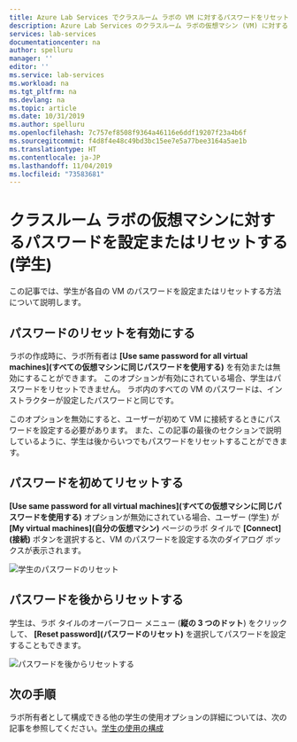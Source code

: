 ```yaml
---
title: Azure Lab Services でクラスルーム ラボの VM に対するパスワードをリセットする | Microsoft Docs
description: Azure Lab Services のクラスルーム ラボの仮想マシン (VM) に対するパスワードをリセットする方法について説明します。
services: lab-services
documentationcenter: na
author: spelluru
manager: ''
editor: ''
ms.service: lab-services
ms.workload: na
ms.tgt_pltfrm: na
ms.devlang: na
ms.topic: article
ms.date: 10/31/2019
ms.author: spelluru
ms.openlocfilehash: 7c757ef8508f9364a46116e6ddf19207f23a4b6f
ms.sourcegitcommit: f4d8f4e48c49bd3bc15ee7e5a77bee3164a5ae1b
ms.translationtype: HT
ms.contentlocale: ja-JP
ms.lasthandoff: 11/04/2019
ms.locfileid: "73583681"
---
```

# <a name="set-or-reset-password-for-virtual-machines-in-classroom-labs-students"></a>クラスルーム ラボの仮想マシンに対するパスワードを設定またはリセットする (学生)
この記事では、学生が各自の VM のパスワードを設定またはリセットする方法について説明します。 

## <a name="enable-resetting-of-passwords"></a>パスワードのリセットを有効にする
ラボの作成時に、ラボ所有者は **[Use same password for all virtual machines]\(すべての仮想マシンに同じパスワードを使用する\)** を有効または無効にすることができます。 このオプションが有効にされている場合、学生はパスワードをリセットできません。 ラボ内のすべての VM のパスワードは、インストラクターが設定したパスワードと同じです。 

このオプションを無効にすると、ユーザーが初めて VM に接続するときにパスワードを設定する必要があります。 また、この記事の最後のセクションで説明しているように、学生は後からいつでもパスワードをリセットすることができます。 

## <a name="reset-password-for-the-first-time"></a>パスワードを初めてリセットする
**[Use same password for all virtual machines]\(すべての仮想マシンに同じパスワードを使用する\)** オプションが無効にされている場合、ユーザー (学生) が **[My virtual machines]\(自分の仮想マシン\)** ページのラボ タイルで **[Connect]\(接続\)** ボタンを選択すると、VM のパスワードを設定する次のダイアログ ボックスが表示されます。 

![学生のパスワードのリセット](../media/how-to-set-virtual-machine-passwords/student-set-password.png)

## <a name="reset-password-later"></a>パスワードを後からリセットする
学生は、ラボ タイルのオーバーフロー メニュー (**縦の 3 つのドット**) をクリックして、 **[Reset password]\(パスワードのリセット\)** を選択してパスワードを設定することもできます。 

![パスワードを後からリセットする](../media/how-to-set-virtual-machine-passwords/student-set-password-2.png)


## <a name="next-steps"></a>次の手順
ラボ所有者として構成できる他の学生の使用オプションの詳細については、次の記事を参照してください。[学生の使用の構成](how-to-configure-student-usage.md)
